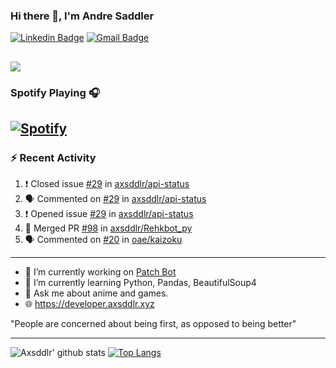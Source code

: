 ### Hi there 👋, I'm Andre Saddler
[![Linkedin Badge](https://img.shields.io/badge/-andrexsaddler-blue?style=flat-square&logo=Linkedin&logoColor=white&link=https://www.linkedin.com/in/andrexsaddler/)](https://www.linkedin.com/in/andrexsaddler/)
[![Gmail Badge](https://img.shields.io/badge/-contact@rehkloos.com-c14438?style=flat-square&logo=Gmail&logoColor=white&link=mailto:contact@rehkloos.com)](mailto:contact@rehkloos.com)

![](https://komarev.com/ghpvc/?username=axsddlr&color=dc143c)
---
### Spotify Playing 🎧

[![Spotify](https://novatorem.rehkloos.vercel.app/api/spotify)](https://open.spotify.com/user/Rehkloos)
---

### :zap: Recent Activity

<!--START_SECTION:activity-->
1. ❗️ Closed issue [#29](https://github.com/axsddlr/api-status/issues/29) in [axsddlr/api-status](https://github.com/axsddlr/api-status)
2. 🗣 Commented on [#29](https://github.com/axsddlr/api-status/issues/29) in [axsddlr/api-status](https://github.com/axsddlr/api-status)
3. ❗️ Opened issue [#29](https://github.com/axsddlr/api-status/issues/29) in [axsddlr/api-status](https://github.com/axsddlr/api-status)
4. 🎉 Merged PR [#98](https://github.com/axsddlr/Rehkbot_py/pull/98) in [axsddlr/Rehkbot_py](https://github.com/axsddlr/Rehkbot_py)
5. 🗣 Commented on [#20](https://github.com/oae/kaizoku/issues/20) in [oae/kaizoku](https://github.com/oae/kaizoku)
<!--END_SECTION:activity-->

---

- 🔭 I’m currently working on [Patch Bot](https://github.com/axsddlr/patch_bot)
- 🌱 I’m currently learning Python, Pandas, BeautifulSoup4
- 💬 Ask me about anime and games.
- 🌐 https://developer.axsddlr.xyz

"People are concerned about being first, as opposed to being better"

---
![Axsddlr' github stats](https://github-readme-stats.vercel.app/api?username=axsddlr&count_private=true)
[![Top Langs](https://github-readme-stats.vercel.app/api/top-langs/?username=axsddlr&layout=compact)](https://github.com/anuraghazra/github-readme-stats)
